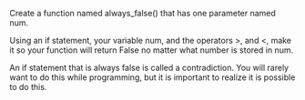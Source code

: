 Create a function named always_false() that has one parameter named num.

Using an if statement, your variable num, and the operators >, and <, make it so your function will return False no matter what number is stored in num.

An if statement that is always false is called a contradiction. You will rarely want to do this while programming, but it is important to realize it is possible to do this.